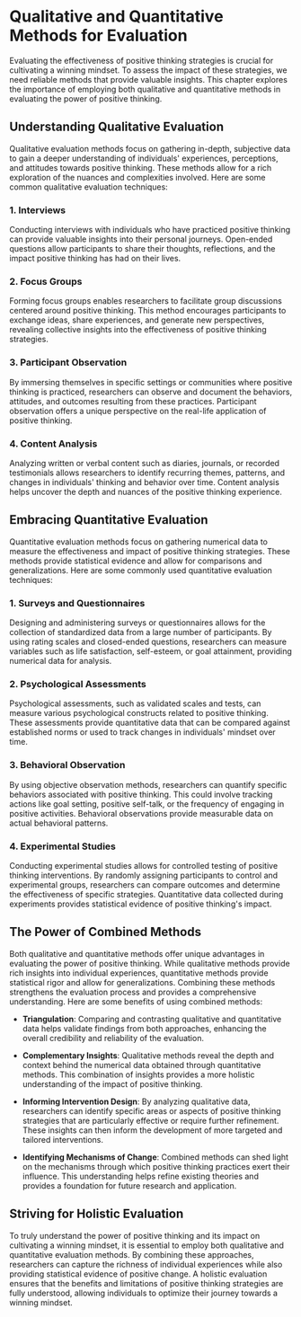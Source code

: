 Qualitative and Quantitative Methods for Evaluation
==============================================================

Evaluating the effectiveness of positive thinking strategies is crucial for cultivating a winning mindset. To assess the impact of these strategies, we need reliable methods that provide valuable insights. This chapter explores the importance of employing both qualitative and quantitative methods in evaluating the power of positive thinking.

Understanding Qualitative Evaluation
------------------------------------

Qualitative evaluation methods focus on gathering in-depth, subjective data to gain a deeper understanding of individuals' experiences, perceptions, and attitudes towards positive thinking. These methods allow for a rich exploration of the nuances and complexities involved. Here are some common qualitative evaluation techniques:

### 1. Interviews

Conducting interviews with individuals who have practiced positive thinking can provide valuable insights into their personal journeys. Open-ended questions allow participants to share their thoughts, reflections, and the impact positive thinking has had on their lives.

### 2. Focus Groups

Forming focus groups enables researchers to facilitate group discussions centered around positive thinking. This method encourages participants to exchange ideas, share experiences, and generate new perspectives, revealing collective insights into the effectiveness of positive thinking strategies.

### 3. Participant Observation

By immersing themselves in specific settings or communities where positive thinking is practiced, researchers can observe and document the behaviors, attitudes, and outcomes resulting from these practices. Participant observation offers a unique perspective on the real-life application of positive thinking.

### 4. Content Analysis

Analyzing written or verbal content such as diaries, journals, or recorded testimonials allows researchers to identify recurring themes, patterns, and changes in individuals' thinking and behavior over time. Content analysis helps uncover the depth and nuances of the positive thinking experience.

Embracing Quantitative Evaluation
---------------------------------

Quantitative evaluation methods focus on gathering numerical data to measure the effectiveness and impact of positive thinking strategies. These methods provide statistical evidence and allow for comparisons and generalizations. Here are some commonly used quantitative evaluation techniques:

### 1. Surveys and Questionnaires

Designing and administering surveys or questionnaires allows for the collection of standardized data from a large number of participants. By using rating scales and closed-ended questions, researchers can measure variables such as life satisfaction, self-esteem, or goal attainment, providing numerical data for analysis.

### 2. Psychological Assessments

Psychological assessments, such as validated scales and tests, can measure various psychological constructs related to positive thinking. These assessments provide quantitative data that can be compared against established norms or used to track changes in individuals' mindset over time.

### 3. Behavioral Observation

By using objective observation methods, researchers can quantify specific behaviors associated with positive thinking. This could involve tracking actions like goal setting, positive self-talk, or the frequency of engaging in positive activities. Behavioral observations provide measurable data on actual behavioral patterns.

### 4. Experimental Studies

Conducting experimental studies allows for controlled testing of positive thinking interventions. By randomly assigning participants to control and experimental groups, researchers can compare outcomes and determine the effectiveness of specific strategies. Quantitative data collected during experiments provides statistical evidence of positive thinking's impact.

The Power of Combined Methods
-----------------------------

Both qualitative and quantitative methods offer unique advantages in evaluating the power of positive thinking. While qualitative methods provide rich insights into individual experiences, quantitative methods provide statistical rigor and allow for generalizations. Combining these methods strengthens the evaluation process and provides a comprehensive understanding. Here are some benefits of using combined methods:

* **Triangulation**: Comparing and contrasting qualitative and quantitative data helps validate findings from both approaches, enhancing the overall credibility and reliability of the evaluation.

* **Complementary Insights**: Qualitative methods reveal the depth and context behind the numerical data obtained through quantitative methods. This combination of insights provides a more holistic understanding of the impact of positive thinking.

* **Informing Intervention Design**: By analyzing qualitative data, researchers can identify specific areas or aspects of positive thinking strategies that are particularly effective or require further refinement. These insights can then inform the development of more targeted and tailored interventions.

* **Identifying Mechanisms of Change**: Combined methods can shed light on the mechanisms through which positive thinking practices exert their influence. This understanding helps refine existing theories and provides a foundation for future research and application.

Striving for Holistic Evaluation
--------------------------------

To truly understand the power of positive thinking and its impact on cultivating a winning mindset, it is essential to employ both qualitative and quantitative evaluation methods. By combining these approaches, researchers can capture the richness of individual experiences while also providing statistical evidence of positive change. A holistic evaluation ensures that the benefits and limitations of positive thinking strategies are fully understood, allowing individuals to optimize their journey towards a winning mindset.
